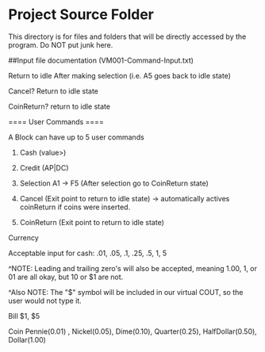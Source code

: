 # Project Source Folder
This directory is for files and folders that will be directly accessed by the program. Do NOT put junk here.

##Input file documentation (VM001-Command-Input.txt)

Return to idle After making selection (i.e. A5 goes back to idle state)

Cancel? Return to idle state

CoinReturn? return to idle state




====  User Commands ==== 


A Block can have up to 5 user commands

1. Cash (value>)

2. Credit (AP|DC)

3. Selection A1 -> F5 (After selection go to CoinReturn state)

4. Cancel  (Exit point to return to idle state) -> automatically actives coinReturn if coins were inserted. 

5. CoinReturn (Exit point to return to idle state)





Currency


Acceptable input for cash: .01, .05, .1, .25, .5, 1, 5

^NOTE: Leading and trailing zero's will also be accepted, meaning 1.00, 1, or 01 are all okay, but 10 or $1 are not.

^Also NOTE: The "$" symbol will be included in our virtual COUT, so the user would not type it.

Bill $1, $5

Coin Pennie(0.01) , Nickel(0.05), Dime(0.10), Quarter(0.25), HalfDollar(0.50), Dollar(1.00)

